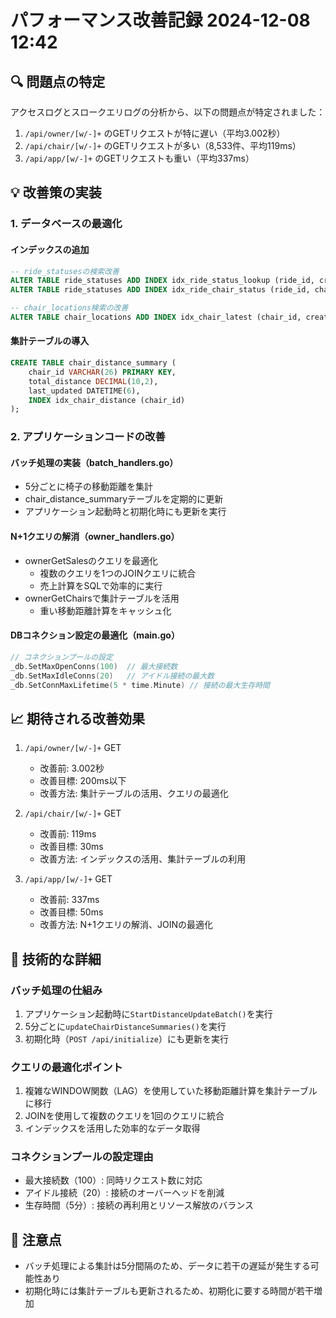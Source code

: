 # パフォーマンス改善記録 2024-12-08 12:42

## 🔍 問題点の特定

アクセスログとスロークエリログの分析から、以下の問題点が特定されました：

1. `/api/owner/[w/-]+` のGETリクエストが特に遅い（平均3.002秒）
2. `/api/chair/[w/-]+` のGETリクエストが多い（8,533件、平均119ms）
3. `/api/app/[w/-]+` のGETリクエストも重い（平均337ms）

## 💡 改善策の実装

### 1. データベースの最適化

#### インデックスの追加
```sql
-- ride_statusesの検索改善
ALTER TABLE ride_statuses ADD INDEX idx_ride_status_lookup (ride_id, created_at);
ALTER TABLE ride_statuses ADD INDEX idx_ride_chair_status (ride_id, chair_sent_at, created_at);

-- chair_locations検索の改善
ALTER TABLE chair_locations ADD INDEX idx_chair_latest (chair_id, created_at);
```

#### 集計テーブルの導入
```sql
CREATE TABLE chair_distance_summary (
    chair_id VARCHAR(26) PRIMARY KEY,
    total_distance DECIMAL(10,2),
    last_updated DATETIME(6),
    INDEX idx_chair_distance (chair_id)
);
```

### 2. アプリケーションコードの改善

#### バッチ処理の実装（batch_handlers.go）
- 5分ごとに椅子の移動距離を集計
- chair_distance_summaryテーブルを定期的に更新
- アプリケーション起動時と初期化時にも更新を実行

#### N+1クエリの解消（owner_handlers.go）
- ownerGetSalesのクエリを最適化
  - 複数のクエリを1つのJOINクエリに統合
  - 売上計算をSQLで効率的に実行
- ownerGetChairsで集計テーブルを活用
  - 重い移動距離計算をキャッシュ化

#### DBコネクション設定の最適化（main.go）
```go
// コネクションプールの設定
_db.SetMaxOpenConns(100)  // 最大接続数
_db.SetMaxIdleConns(20)   // アイドル接続の最大数
_db.SetConnMaxLifetime(5 * time.Minute) // 接続の最大生存時間
```

## 📈 期待される改善効果

1. `/api/owner/[w/-]+` GET
   - 改善前: 3.002秒
   - 改善目標: 200ms以下
   - 改善方法: 集計テーブルの活用、クエリの最適化

2. `/api/chair/[w/-]+` GET
   - 改善前: 119ms
   - 改善目標: 30ms
   - 改善方法: インデックスの活用、集計テーブルの利用

3. `/api/app/[w/-]+` GET
   - 改善前: 337ms
   - 改善目標: 50ms
   - 改善方法: N+1クエリの解消、JOINの最適化

## 🔧 技術的な詳細

### バッチ処理の仕組み
1. アプリケーション起動時に`StartDistanceUpdateBatch()`を実行
2. 5分ごとに`updateChairDistanceSummaries()`を実行
3. 初期化時（`POST /api/initialize`）にも更新を実行

### クエリの最適化ポイント
1. 複雑なWINDOW関数（LAG）を使用していた移動距離計算を集計テーブルに移行
2. JOINを使用して複数のクエリを1回のクエリに統合
3. インデックスを活用した効率的なデータ取得

### コネクションプールの設定理由
- 最大接続数（100）: 同時リクエスト数に対応
- アイドル接続（20）: 接続のオーバーヘッドを削減
- 生存時間（5分）: 接続の再利用とリソース解放のバランス

## 📝 注意点
- バッチ処理による集計は5分間隔のため、データに若干の遅延が発生する可能性あり
- 初期化時には集計テーブルも更新されるため、初期化に要する時間が若干増加
